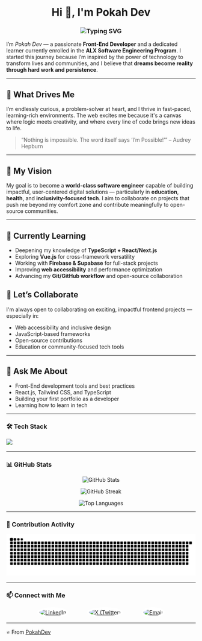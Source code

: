 <h1 align="center">
  Hi 👋, I'm Pokah Dev 
</h1>

<h3 align="center">
  <img src="https://readme-typing-svg.demolab.com?font=Fira+Code&weight=600&size=24&duration=3000&pause=1000&color=FF4081&center=true&vCenter=true&width=600&lines=Pokah+Dev;Frontend+Developer;Passionate+Learner;ALT+School+Certified;Building+Beautiful+Web+Experiences" alt="Typing SVG" />
</h3>


I’m *Pokah Dev* — a passionate **Front-End Developer** and a dedicated learner currently enrolled in the **ALX Software Engineering Program**. I started this journey because I’m inspired by the power of technology to transform lives and communities, and I believe that **dreams become reality through hard work and persistence**.

---

## 🌟 What Drives Me

I’m endlessly curious, a problem-solver at heart, and I thrive in fast-paced, learning-rich environments. The web excites me because it's a canvas where logic meets creativity, and where every line of code brings new ideas to life.

> “Nothing is impossible. The word itself says ‘I’m Possible!’” – Audrey Hepburn

---

## 🎯 My Vision

My goal is to become a **world-class software engineer** capable of building impactful, user-centered digital solutions — particularly in **education**, **health**, and **inclusivity-focused tech**. I aim to collaborate on projects that push me beyond my comfort zone and contribute meaningfully to open-source communities.

---

## 🧠 Currently Learning

- Deepening my knowledge of **TypeScript + React/Next.js**
- Exploring **Vue.js** for cross-framework versatility
- Working with **Firebase & Supabase** for full-stack projects
- Improving **web accessibility** and performance optimization
- Advancing my **Git/GitHub workflow** and open-source collaboration


## 🤝 Let’s Collaborate

I'm always open to collaborating on exciting, impactful frontend projects — especially in:

- Web accessibility and inclusive design  
- JavaScript-based frameworks  
- Open-source contributions  
- Education or community-focused tech tools

---

## 💬 Ask Me About

- Front-End development tools and best practices  
- React.js, Tailwind CSS, and TypeScript  
- Building your first portfolio as a developer  
- Learning how to learn in tech

---

### 🛠️ Tech Stack
<p>
  <img src="https://skillicons.dev/icons?i=html,css,js,ts,react,nextjs,vue,tailwind,firebase,supabase,git,github,vscode" />
</p>

---
### 📊 GitHub Stats
<p align="center">
  <img src="https://github-readme-stats.vercel.app/api?username=Pokah1&show_icons=true&theme=radical" alt="GitHub Stats" />
</p>

<p align="center">
  <img src="https://github-readme-streak-stats.herokuapp.com/?user=Pokah1&theme=radical" alt="GitHub Streak" />
</p>

<p align="center">
  <img src="https://github-readme-stats.vercel.app/api/top-langs/?username=Pokah1&layout=compact&theme=radical" alt="Top Languages" />
</p>

---


### 🐍 Contribution Activity
<p align="center">
  <img src="https://raw.githubusercontent.com/Pokah1/Pokah1/output/snake.svg" alt="Snake animation" />
</p>


---

### 📫 Connect with Me  

<p align="center" style="display: flex; justify-content: center; gap: 50px;">
  <a href="https://www.linkedin.com/in/odokwo-dev01/" target="_blank">
    <img src="https://cdn.jsdelivr.net/gh/devicons/devicon/icons/linkedin/linkedin-original.svg" 
         alt="LinkedIn" width="40" height="40" 
         style="background:white; border-radius:50%; padding:5px;"/>
  </a>

  <a href="https://twitter.com/Sir_Pokah" target="_blank">
    <img src="https://img.icons8.com/ios-filled/50/ffffff/x.png" 
         alt="X (Twitter)" width="40" height="40"
         style="background:white; border-radius:50%; padding:5px;"/>
  </a>

  <a href="mailto:edikanodokwo@gmail.com">
    <img src="https://cdn.jsdelivr.net/gh/devicons/devicon/icons/google/google-original.svg" 
         alt="Email" width="40" height="40" 
         style="background:white; border-radius:50%; padding:5px;"/>
  </a>
</p>


---

⭐️ From [PokahDev](https://github.com/Pokah1)
